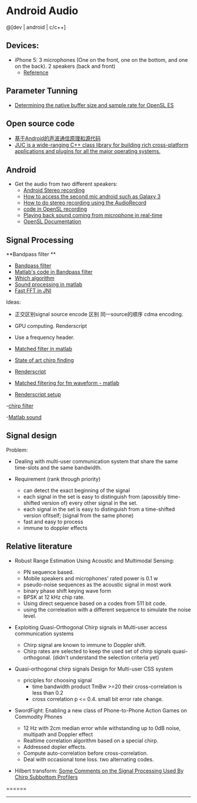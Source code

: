 Android Audio 
==============

@[dev | android | c/c++]

## Devices:

- iPhone 5: 3 microphones (One on the front, one on the bottom, and one on the back). 2 speakers (back and front)
	- [Reference](http://ipod.about.com/od/iPhone5SandiPhone5C/ss/Anatomy-Of-Iphone-5S.htm)


## Parameter Tunning

- [Determining the native buffer size and sample rate for OpenSL ES](https://play.google.com/store/apps/details?id=com.levien.audiobuffersize)

## Open source code
- [基于Android的声波通信原理和源代码](http://www.oschina.net/question/730666_129117)
- [JUC is a wide-ranging C++ class library for building rich cross-platform applications and plugins for all the major operating systems.](http://www.juce.com/)


## Android 
- Get the audio from two different speakers:
	- [Android Stereo recording](http://stackoverflow.com/questions/17982714/android-stereo-recording-exact-same-data-from-two-different-channels)
	- [How to access the second mic android such as Galaxy 3](http://stackoverflow.com/questions/15418267/how-to-access-the-second-mic-android-such-as-galaxy-3)
	- [How to do stereo recording using the AudioRecord](http://stackoverflow.com/questions/14627246/how-can-i-record-2-microphone-in-android-simultaneously)
	- [code in OpenSL recording](http://cabbage.googlecode.com/svn/trunk/JuceLibraryCode/modules/juce_audio_devices/native/juce_android_OpenSL.cpp)
	- [Playing back sound coming from microphone in real-time](http://stackoverflow.com/questions/5728454/playing-back-sound-coming-from-microphone-in-real-time)
	- [OpenSL Documentation](https://www.khronos.org/registry/sles/specs/OpenSL_ES_Specification_1.0.1.pdf)

## Signal Processing

**Bandpass filter **

- [Bandpass filter](http://stackoverflow.com/questions/16389205/simple-bandpass-filter-in-java)
- [Matlab's code in Bandpass filter](http://www.ligo-wa.caltech.edu/~cheryl.vorvick/etmx2007/OldStuffFromPCLaptop/MATLAB6p1/toolbox/signal/signal/firls.m)
- [Which algorithm](http://stackoverflow.com/questions/441438/which-algorithm-should-i-use-for-signal-sound-one-class-classification)
- [Sound processing in matlab](http://homepages.udayton.edu/~hardierc/ece203/sound.htm)
- [Fast FFT in JNI](https://code.google.com/p/scalalab/wiki/JavaFFTvsNative)

Ideas:

- 正交区别signal source encode 区别 同一source的顺序 cdma encoding.

- GPU computing. Renderscript

- Use a frequency header.


- [Matched filter in matlab](http://stackoverflow.com/questions/19468733/how-to-implement-a-matched-filter)

- [State of art chirp finding](https://github.com/skymoo/lalsuite/blob/ce490c58024389142d03e9c9530f6574bb86efd5/lalinspiral/src/FindChirpBCV.h)

- [Renderscript](http://android-developers.blogspot.com/2013/01/evolution-of-renderscript-performance.html)

- [Matched filtering for fm waveform - matlab](http://www.mathworks.com/help/phased/ug/matched-filtering.html)

- [Renderscript setup](http://www.doubleencore.com/2013/10/renderscript-for-all/)



-[chirp filter](http://www.qsl.net/dl4yhf/speclab/chirp_filter.htm#implementation)

-[Matlab sound](http://www.icn.ucl.ac.uk/courses/MATLAB-Tutorials/Sessions2008_09/Marieke_Scholvinck/html/Matlab_sounds_complicated.html)

## Signal design

Problem:
- Dealing with multi-user communication system that share the same time-slots and the same bandwidth.

- Requirement (rank through priority)
	- can detect the exact beginning of the signal
	- each signal in the set is easy to distinguish from (apossibly time-shifted version of) every other signal in the set.
	- each signal in the set is easy to distinguish from a time-shifted version ofitself; (signal from the same phone)
	- fast and easy to process
	- immune to doppler effects


## Relative literature

- Robust Range Estimation Using Acoustic and Multimodal Sensing:
	- PN sequence based. 
	- Mobile speakers and microphones' rated power is 0.1 w
	- pseudo-noise sequences as the acoustic signal in most work
	- binary phase shift keying wave form
	- BPSK at 12 kHz chip rate. 
	- Using direct sequence based on a codes from 511 bit code.
	- using the correleation with a different sequence to simulate the noise level. 


- Exploiting Quasi-Orthogonal Chirp signals in Multi-user access communication systems
	- Chirp signal are known to immune to Doppler shift.
	- Chirp rates are selected to keep the used set of chirp signals quasi-orthogonal. (didn't understand the selection criteria yet)
	
- Quasi-orthogonal chirp signals Design for Multi-user CSS system
	- priciples for choosing signal
		- time bandwidth product TmBw >=20 their cross-correlation is less than 0.2
		- cross correlation p <= 0.4. small bit error rate change.
		
- SwordFight: Enabling a new class of Phone-to-Phone Action Games on Commodity Phones
	- 12 Hz with 2cm median error while withstanding up to 0dB noise, multipath and Doppler effect
	- Realtime correlation algorithm based on a special chirp.
	- Addressed dopler effects.
	- Compute auto-correlation before cross-correlation.
	- Deal with occasional tone loss. two alternating codes.
	
- Hilbert transform: [Some Comments on the Signal Processing Used By Chirp Subbottom Profilers](http://www.mbari.org/data/mbsystem/sonarfunction/SubbottomProcessing/subbottomdataprocessing.html)


======




- - -


